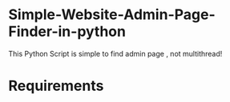 # Simple-Website-Admin-Page-Finder-in-python
This Python Script is simple to find admin page , not multithread!

# Requirements
 
